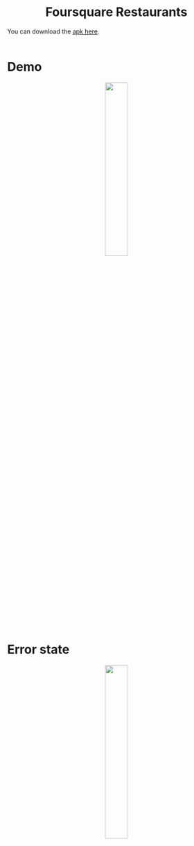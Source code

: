 <h1 align="center">Foursquare Restaurants</h1>

You can download the [apk here](https://github.com/faycal-test/FoursquareRestaurant/raw/master/FoursquareRestaurant.apk). <br><br>

# Demo
<p align="center">
  <img src="gifs/demo.gif" width="32%"/>
</p>

# Error state
<p align="center">
  <img src="gifs/error_state.gif" width="32%"/>
</p>

